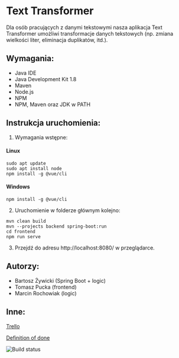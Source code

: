 # Text Transformer
Dla osób pracujących z danymi tekstowymi nasza aplikacja Text Transformer umożliwi transformacje danych tekstowych (np. zmiana wielkości liter, eliminacja duplikatów, itd.).
## Wymagania:
- Java IDE
- Java Development Kit 1.8
- Maven
- Node.js
- NPM
- NPM, Maven oraz JDK w PATH
## Instrukcja uruchomienia:
1. Wymagania wstępne:

#### Linux
```
sudo apt update
sudo apt install node
npm install -g @vue/cli
```
#### Windows
```
npm install -g @vue/cli
```
2. Uruchomienie w folderze głównym kolejno:
```
mvn clean build
mvn --projects backend spring-boot:run
cd frontend
npm run serve
```
3. Przejdź do adresu http://localhost:8080/ w przeglądarce.
## Autorzy:
- Bartosz Żywicki (Spring Boot + logic)
- Tomasz Pucka (frontend)
- Marcin Rochowiak (logic)
## Inne:
[Trello](https://trello.com/b/WtxDTkbB/text-transformer)
    
[Definition of done](https://docs.google.com/spreadsheets/d/e/2PACX-1vSxEKEBzcopOqfu9OHFwQkD2oDQlztfqAW0Tf_IXjElZQyKDUrzl4-oxI78NQEHZaLh1Vorl2RSyEf3/pubhtml)

![Build status](https://travis-ci.org/bambucia100/io-text-transformer.svg?branch=master)

